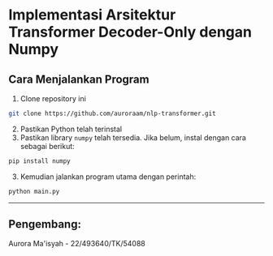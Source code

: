 # Implementasi Arsitektur Transformer Decoder-Only dengan Numpy

## Cara Menjalankan Program

1. Clone repository ini
```bash
git clone https://github.com/auroraam/nlp-transformer.git
```
2. Pastikan Python telah terinstal
2. Pastikan library `numpy` telah tersedia. Jika belum, instal dengan cara sebagai berikut:
```bash
pip install numpy
```
3. Kemudian jalankan program utama dengan perintah:
```bash
python main.py
```

---

## Pengembang:

Aurora Ma'isyah - 22/493640/TK/54088